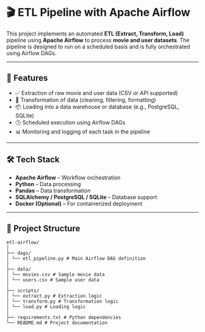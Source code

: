 # 🎬 ETL Pipeline with Apache Airflow

This project implements an automated **ETL (Extract, Transform, Load)** pipeline using **Apache Airflow** to process **movie and user datasets**. The pipeline is designed to run on a scheduled basis and is fully orchestrated using Airflow DAGs.

---

## 🚀 Features

- ✅ Extraction of raw movie and user data (CSV or API supported)
- 🔄 Transformation of data (cleaning, filtering, formatting)
- 📦 Loading into a data warehouse or database (e.g., PostgreSQL, SQLite)
- 🕓 Scheduled execution using Airflow DAGs
- 📊 Monitoring and logging of each task in the pipeline

---

## 🛠️ Tech Stack

- **Apache Airflow** – Workflow orchestration
- **Python** – Data processing
- **Pandas** – Data transformation
- **SQLAlchemy / PostgreSQL / SQLite** – Database support
- **Docker (Optional)** – For containerized deployment

---

## 📁 Project Structure
```
etl-airflow/
│
├── dags/
│ └── etl_pipeline.py # Main Airflow DAG definition
│
├── data/
│ └── movies.csv # Sample movie data
│ └── users.csv # Sample user data
│
├── scripts/
│ └── extract.py # Extraction logic
│ └── transform.py # Transformation logic
│ └── load.py # Loading logic
│
├── requirements.txt # Python dependencies
└── README.md # Project documentation

```
